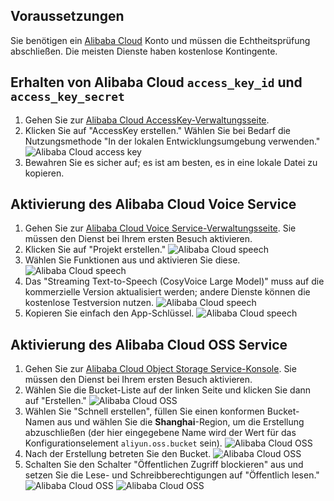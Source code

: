 ## Voraussetzungen
Sie benötigen ein [Alibaba Cloud](https://www.aliyun.com) Konto und müssen die Echtheitsprüfung abschließen. Die meisten Dienste haben kostenlose Kontingente.

## Erhalten von Alibaba Cloud `access_key_id` und `access_key_secret`
1. Gehen Sie zur [Alibaba Cloud AccessKey-Verwaltungsseite](https://ram.console.aliyun.com/profile/access-keys).
2. Klicken Sie auf "AccessKey erstellen." Wählen Sie bei Bedarf die Nutzungsmethode "In der lokalen Entwicklungsumgebung verwenden."
![Alibaba Cloud access key](/docs/images/aliyun_accesskey_1.png)
3. Bewahren Sie es sicher auf; es ist am besten, es in eine lokale Datei zu kopieren.

## Aktivierung des Alibaba Cloud Voice Service
1. Gehen Sie zur [Alibaba Cloud Voice Service-Verwaltungsseite](https://nls-portal.console.aliyun.com/applist). Sie müssen den Dienst bei Ihrem ersten Besuch aktivieren.
2. Klicken Sie auf "Projekt erstellen."
![Alibaba Cloud speech](/docs/images/aliyun_speech_1.png)
3. Wählen Sie Funktionen aus und aktivieren Sie diese.
![Alibaba Cloud speech](/docs/images/aliyun_speech_2.png)
4. Das "Streaming Text-to-Speech (CosyVoice Large Model)" muss auf die kommerzielle Version aktualisiert werden; andere Dienste können die kostenlose Testversion nutzen.
![Alibaba Cloud speech](/docs/images/aliyun_speech_3.png)
5. Kopieren Sie einfach den App-Schlüssel.
![Alibaba Cloud speech](/docs/images/aliyun_speech_4.png)

## Aktivierung des Alibaba Cloud OSS Service
1. Gehen Sie zur [Alibaba Cloud Object Storage Service-Konsole](https://oss.console.aliyun.com/overview). Sie müssen den Dienst bei Ihrem ersten Besuch aktivieren.
2. Wählen Sie die Bucket-Liste auf der linken Seite und klicken Sie dann auf "Erstellen."
![Alibaba Cloud OSS](/docs/images/aliyun_oss_1.png)
3. Wählen Sie "Schnell erstellen", füllen Sie einen konformen Bucket-Namen aus und wählen Sie die **Shanghai**-Region, um die Erstellung abzuschließen (der hier eingegebene Name wird der Wert für das Konfigurationselement `aliyun.oss.bucket` sein).
![Alibaba Cloud OSS](/docs/images/aliyun_oss_2.png)
4. Nach der Erstellung betreten Sie den Bucket.
![Alibaba Cloud OSS](/docs/images/aliyun_oss_3.png)
5. Schalten Sie den Schalter "Öffentlichen Zugriff blockieren" aus und setzen Sie die Lese- und Schreibberechtigungen auf "Öffentlich lesen."
![Alibaba Cloud OSS](/docs/images/aliyun_oss_4.png)
![Alibaba Cloud OSS](/docs/images/aliyun_oss_5.png)